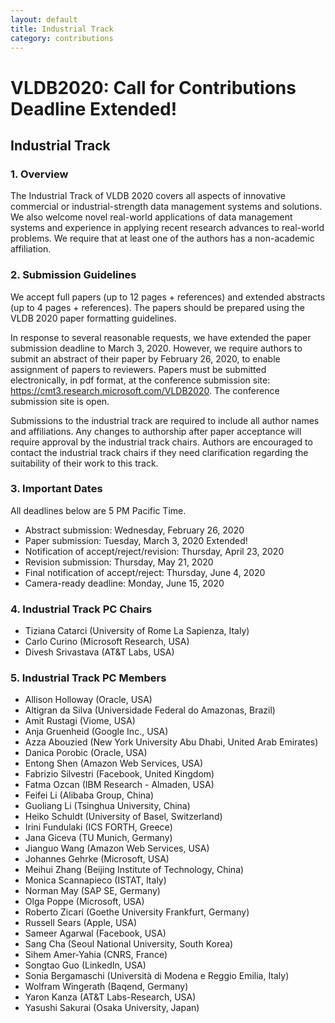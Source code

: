 ```yaml
---
layout: default
title: Industrial Track
category: contributions
---
```


# VLDB2020: Call for Contributions <span class="badge"> Deadline Extended!</span>

## Industrial Track

### 1. Overview

The Industrial Track of VLDB 2020 covers all aspects of innovative commercial or industrial-strength data management systems and solutions.  We also welcome novel real-world applications of data management systems and experience in applying recent research advances to real-world problems. We require that at least one of the authors has a non-academic affiliation.

### 2. Submission Guidelines

We accept full papers (up to 12 pages + references) and extended abstracts (up to 4 pages + references). The papers should be prepared using the VLDB 2020 paper formatting guidelines.

In response to several reasonable requests, we have extended the paper submission deadline to March 3, 2020. However, we require authors to submit an abstract of their paper by February 26, 2020, to enable assignment of papers to reviewers.  Papers must be submitted electronically, in pdf format, at the conference submission site: <https://cmt3.research.microsoft.com/VLDB2020>. The conference submission site is open.

Submissions to the industrial track are required to include all author names and affiliations.  Any changes to authorship after paper acceptance will require approval by the industrial track chairs. Authors are encouraged to contact the industrial track chairs if they need clarification regarding the suitability of their work to this track.

### 3. Important Dates

All deadlines below are 5 PM Pacific Time.

- Abstract submission: Wednesday, February 26, 2020
- Paper submission: Tuesday, March 3, 2020 <span class="badge">Extended!</span>
- Notification of accept/reject/revision: Thursday, April 23, 2020
- Revision submission: Thursday, May 21, 2020
- Final notification of accept/reject: Thursday, June 4, 2020 
- Camera-ready deadline: Monday, June 15, 2020

### 4. Industrial Track PC Chairs

- Tiziana Catarci (University of Rome La Sapienza, Italy)
- Carlo Curino (Microsoft Research, USA)
- Divesh Srivastava (AT&T Labs, USA)

### 5. Industrial Track PC Members

- Allison Holloway (Oracle, USA)
- Altigran da Silva (Universidade Federal do Amazonas, Brazil)
- Amit Rustagi (Viome, USA)
- Anja Gruenheid (Google Inc., USA)
- Azza Abouzied (New York University Abu Dhabi, United Arab Emirates)
- Danica Porobic (Oracle, USA)
- Entong Shen (Amazon Web Services, USA)
- Fabrizio Silvestri (Facebook, United Kingdom)
- Fatma Ozcan (IBM Research - Almaden, USA)
- Feifei Li (Alibaba Group, China)
- Guoliang Li (Tsinghua University, China)
- Heiko Schuldt (University of Basel, Switzerland) 
- Irini Fundulaki (ICS FORTH, Greece)
- Jana Giceva (TU Munich, Germany) 
- Jianguo Wang (Amazon Web Services, USA)
- Johannes Gehrke (Microsoft, USA)
- Meihui Zhang (Beijing Institute of Technology, China)
- Monica Scannapieco (ISTAT, Italy)
- Norman May (SAP SE, Germany)
- Olga Poppe (Microsoft, USA)
- Roberto Zicari (Goethe University Frankfurt, Germany)
- Russell Sears (Apple, USA)
- Sameer Agarwal (Facebook, USA)
- Sang Cha (Seoul National University, South Korea)
- Sihem Amer-Yahia (CNRS, France)
- Songtao Guo (LinkedIn, USA)
- Sonia Bergamaschi (Università di Modena e Reggio Emilia, Italy)
- Wolfram Wingerath (Baqend, Germany)
- Yaron Kanza (AT&T Labs-Research, USA)
- Yasushi Sakurai (Osaka University, Japan)
